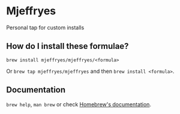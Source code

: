 # Mjeffryes 
Personal tap for custom installs

## How do I install these formulae?

`brew install mjeffryes/mjeffryes/<formula>`

Or `brew tap mjeffryes/mjeffryes` and then `brew install <formula>`.

## Documentation

`brew help`, `man brew` or check [Homebrew's documentation](https://docs.brew.sh).
